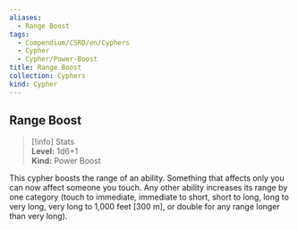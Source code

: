 ```yaml
---
aliases:
  - Range Boost
tags:
  - Compendium/CSRD/en/Cyphers
  - Cypher
  - Cypher/Power-Boost
title: Range Boost
collection: Cyphers
kind: Cypher
---
```

## Range Boost  
>[!info] Stats  
> **Level:** 1d6+1  
> **Kind:** Power Boost
  
This cypher boosts the range of an ability. Something that affects only you can now affect someone you touch. Any other ability increases its range by one category (touch to immediate, immediate to short, short to long, long to very long, very long to 1,000 feet [300 m], or double for any range longer than very long).